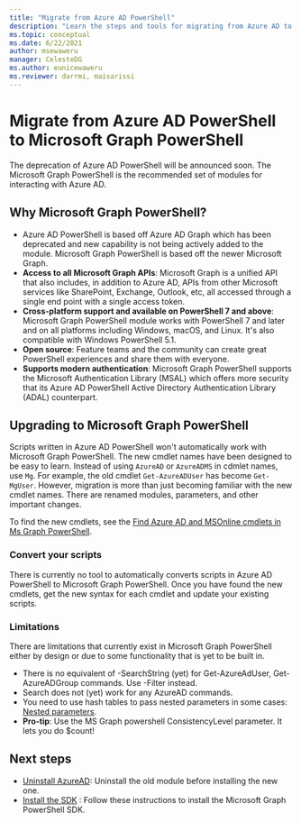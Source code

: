 ```yaml
---
title: "Migrate from Azure AD PowerShell"
description: "Learn the steps and tools for migrating from Azure AD to the new Microsoft Graph PowerShell"
ms.topic: conceptual
ms.date: 6/22/2021
author: msewaweru
manager: CelesteDG
ms.author: eunicewaweru
ms.reviewer: darrmi, maisarissi
---
```


# Migrate from Azure AD PowerShell to Microsoft Graph PowerShell

The deprecation of Azure AD PowerShell will be announced soon. The Microsoft Graph PowerShell is the recommended set of modules for interacting with Azure AD.

## Why Microsoft Graph PowerShell?

- Azure AD PowerShell is based off Azure AD Graph which has been deprecated and new capability is not being actively added to the module. Microsoft Graph PowerShell is based off the newer Microsoft Graph.
- **Access to all Microsoft Graph APIs**: Microsoft Graph is a unified API that also includes, in addition to Azure AD, APIs from other Microsoft services like SharePoint, Exchange, Outlook, etc, all accessed through a single end point with a single access token.
- **Cross-platform support and available on PowerShell 7 and above**: Microsoft Graph PowerShell module works with PowerShell 7 and later and on all platforms including Windows, macOS, and Linux. It's also compatible with Windows PowerShell 5.1.
- **Open source**: Feature teams and the community can create great PowerShell experiences and share them with everyone.
- **Supports modern authentication**: Microsoft Graph PowerShell supports the Microsoft Authentication Library (MSAL) which offers more security that its Azure AD PowerShell Active Directory Authentication Library (ADAL) counterpart.

## Upgrading to Microsoft Graph PowerShell

Scripts written in Azure AD PowerShell won't automatically work with Microsoft Graph PowerShell. The new cmdlet names have been designed to be easy to learn. Instead of using `AzureAD` or `AzureADMS` in cdmlet names, use `Mg`. For example, the old cmdlet `Get-AzureADUser` has become `Get-MgUser`. However, migration is more than just becoming familiar with the new cmdlet names. There are renamed modules, parameters, and other important changes.

To find the new cmdlets, see the [Find Azure AD and MSOnline cmdlets in Ms Graph PowerShell](azuread-msoline-graph-ps-cmdlet-map.md).

### Convert your scripts

There is currently no tool to automatically converts scripts in Azure AD PowerShell to Microsoft Graph PowerShell. Once you have found the new cmdlets, get the new syntax for each cmdlet and update your existing scripts.

### Limitations

There are limitations that currently exist in Microsoft Graph PowerShell either by design or due to some functionality that is yet to be built in.

- There is no equivalent of -SearchString (yet) for Get-AzureAdUser, Get-AzureADGroup commands. Use -Filter instead.
- Search does not (yet) work for any AzureAD commands.
- You need to use hash tables to pass nested parameters in some cases: [Nested parameters](https://github.com/microsoftgraph/msgraph-sdk-powershell/blob/dev/samples/9-Applications.ps1#L28-L43).
- **Pro-tip**: Use the MS Graph powershell ConsistencyLevel parameter. It lets you do $count!

## Next steps

- [Uninstall AzureAD](/powershell/azure/active-directory/install-previous-version): Uninstall the old module before installing the new one.
- [Install the SDK](/graph/powershell/installation) : Follow these instructions to install the Microsoft Graph PowerShell SDK.
